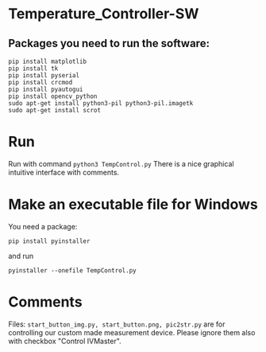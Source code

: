 # Temperature_Controller-SW

## Packages you need to run the software:
``` 
pip install matplotlib
pip install tk
pip install pyserial
pip install crcmod
pip install pyautogui
pip install opencv_python
sudo apt-get install python3-pil python3-pil.imagetk
sudo apt-get install scrot
``` 
# Run 
Run with command ``` python3 TempControl.py ``` 
There is a nice graphical intuitive interface with comments.

# Make an executable file for Windows

You need a package: 

```pip install pyinstaller```

and run 

```pyinstaller --onefile TempControl.py```

# Comments

Files: ```start_button_img.py, start_button.png, pic2str.py``` are for controlling our custom made measurement device. Please ignore them also with checkbox "Control IVMaster".
